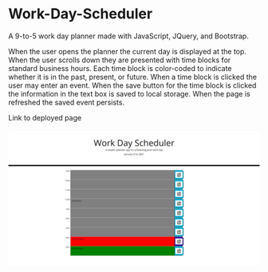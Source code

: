 # Work-Day-Scheduler

A 9-to-5 work day planner made with JavaScript, JQuery, and Bootstrap.

When the user opens the planner the current day is displayed at the top. When the user scrolls down they are presented with time blocks for standard business hours. Each time block is color-coded to indicate whether it is in the past, present, or future. When a time block is clicked the user may enter an event. When the save button for the time block is clicked the information in the text box is saved to local storage. When the page is refreshed the saved event persists. 

Link to deployed page <a href="https://helenil.github.io/Work-Day-Scheduler/">

<img src="./Assets/WorkDaySched.png" alt="9-to-5 color-coded day planner">